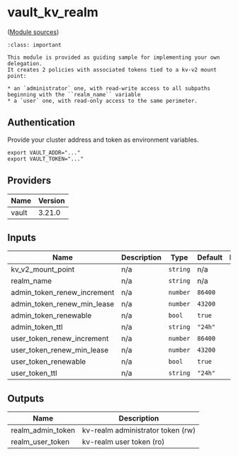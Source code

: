 # vault\_kv\_realm

([Module sources](https://github.com/wescale/hashistack/tree/main/terraform/vault_kv_realm))

```{admonition} Purpose
:class: important

This module is provided as guiding sample for implementing your own delegation.
It creates 2 policies with associated tokens tied to a kv-v2 mount point:

* an `administrator` one, with read-write access to all subpaths beginning with the ``realm_name`` variable
* a `user` one, with read-only access to the same perimeter.
```

## Authentication

Provide your cluster address and token as environment variables.

```{code-block}
export VAULT_ADDR="..."
export VAULT_TOKEN="..."
```

## Providers

| Name | Version |
|------|---------|
| vault | 3.21.0 |

## Inputs

| Name | Description | Type | Default | Required |
|------|-------------|------|---------|:--------:|
| kv\_v2\_mount\_point | n/a | `string` | n/a | yes |
| realm\_name | n/a | `string` | n/a | yes |
| admin\_token\_renew\_increment | n/a | `number` | `86400` | no |
| admin\_token\_renew\_min\_lease | n/a | `number` | `43200` | no |
| admin\_token\_renewable | n/a | `bool` | `true` | no |
| admin\_token\_ttl | n/a | `string` | `"24h"` | no |
| user\_token\_renew\_increment | n/a | `number` | `86400` | no |
| user\_token\_renew\_min\_lease | n/a | `number` | `43200` | no |
| user\_token\_renewable | n/a | `bool` | `true` | no |
| user\_token\_ttl | n/a | `string` | `"24h"` | no |

## Outputs

| Name | Description |
|------|-------------|
| realm\_admin\_token | kv-realm administrator token (rw) |
| realm\_user\_token | kv-realm user token (ro) |
